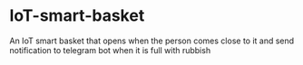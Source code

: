 # IoT-smart-basket
An IoT smart basket that opens when the person comes close to it and send notification to telegram bot when it is full with rubbish
